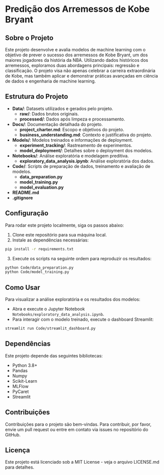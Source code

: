 # Predição dos Arremessos de Kobe Bryant

## Sobre o Projeto
Este projeto desenvolve e avalia modelos de machine learning com o objetivo de prever o sucesso dos arremessos de Kobe Bryant, um dos maiores jogadores da história da NBA. Utilizando dados históricos dos arremessos, exploramos duas abordagens principais: regressão e classificação. O projeto visa não apenas celebrar a carreira extraordinária de Kobe, mas também aplicar e demonstrar práticas avançadas em ciência de dados e engenharia de machine learning.

## Estrutura do Projeto
- **Data/**: Datasets utilizados e gerados pelo projeto.
  - **raw/**: Dados brutos originais.
  - **processed/**: Dados após limpeza e processamento.
- **Docs/**: Documentação detalhada do projeto.
  - **project_charter.md**: Escopo e objetivos do projeto.
  - **business_understanding.md**: Contexto e justificativa do projeto.
- **Models/**: Modelos treinados e informações de deployment.
  - **experiment_tracking/**: Rastreamento de experimentos.
  - **model_deployment/**: Detalhes sobre o deployment dos modelos.
- **Notebooks/**: Análise exploratória e modelagem preditiva.
  - **exploratory_data_analysis.ipynb**: Análise exploratória dos dados.
- **Code/**: Scripts de preparação de dados, treinamento e avaliação de modelos.
  - **data_preparation.py**
  - **model_training.py**
  - **model_evaluation.py**
- **README.md**
- **.gitignore**

## Configuração
Para rodar este projeto localmente, siga os passos abaixo:
1. Clone este repositório para sua máquina local.
2. Instale as dependências necessárias:
```bash
pip install -r requirements.txt
```
3. Execute os scripts na seguinte ordem para reproduzir os resultados:
```bash
python Code/data_preparation.py
python Code/model_training.py
```

## Como Usar
Para visualizar a análise exploratória e os resultados dos modelos:
- Abra e execute o Jupyter Notebook `Notebooks/exploratory_data_analysis.ipynb`.
- Para interagir com o modelo treinado, execute o dashboard Streamlit:
```bash
streamlit run Code/streamlit_dashboard.py
```

## Dependências
Este projeto depende das seguintes bibliotecas:
- Python 3.8+
- Pandas
- Numpy
- Scikit-Learn
- MLFlow
- PyCaret
- Streamlit

## Contribuições
Contribuições para o projeto são bem-vindas. Para contribuir, por favor, envie um pull request ou entre em contato via issues no repositório do GitHub.

## Licença
Este projeto está licenciado sob a MIT License - veja o arquivo LICENSE.md para detalhes.
